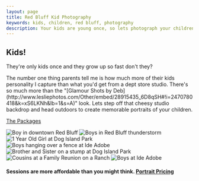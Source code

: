 ```yaml
---
layout: page
title: Red Bluff Kid Photography
keywords: kids, children, red bluff, photography
description: Your kids are young once, so lets photograph your children together.
---
```


<div class="hero-unit">
  <h2>Kids!</h2>
  <p>They're only kids once and they grow up so fast don't they?</p>
  <p>The number one thing parents tell me is how much more of their kids personality I capture than what you'd get from a dept store studio. There's so much more than the "[Glamour Shots by Deb](http://www.lesliephotos.com/Other/embed/28915435_6D8qSH#!i=2470780418&k=xS6LKNh&lb=1&s=A)" look. Lets step off that cheesy studio backdrop and head outdoors to create memorable portraits of your children.</p>

  <p><a class="btn btn-primary btn-large" href="/portrait-photography">The Packages</a></p>

</div>

<img src="http://www.lesliephotos.com/Kids/201213-School-Year-Portraits/i-2wrcZhS/0/X2/boy-red-bluff.jpg" alt="Boy in downtown Red Bluff" class="img-rounded">

<img src="http://www.lesliephotos.com/Families/Some-Highlights/i-DQ7bPHf/7/X2/kids-red-bluff.jpg" alt="Boys in Red Bluff thunderstorm" class="img-rounded">

<img src="http://www.lesliephotos.com/Families/Maleah-1-Year-Old-Anjuli/i-G7bR9BG/1/X2/toddler-dog-island.jpg" alt="1 Year Old Girl at Dog Island Park" class="img-rounded">

<img src="http://www.lesliephotos.com/Families/Jared-Teresa-Smith/i-zs6JbQw/0/X2/boys-ide-adobe.jpg" alt="Boys hanging over a fence at Ide Adobe" class="img-rounded">

<img src="http://www.lesliephotos.com/Families/Gleasons-11102012/i-SSSf4PT/0/X2/siblings-dog-island.jpg" alt="Brother and Sister on a stump at Dog Island Park" class="img-rounded">

<img src="http://www.lesliephotos.com/Families/Alderson-Family-Shoot/i-4xt6G7p/0/X2/cousins-red-bluff-ranch.jpg" alt="Cousins at a Family Reunion on a Ranch" class="img-rounded">

<img src="http://www.lesliephotos.com/Families/Some-Highlights/i-h8dXHFB/7/X2/boys-ide-adobe.jpg" alt="Boys at Ide Adobe" class="img-rounded">

<br>
<h4>Sessions are more affordable than you might think. <a class="btn btn-primary" href="/portrait-photography">Portrait Pricing</a></h4>
<br>